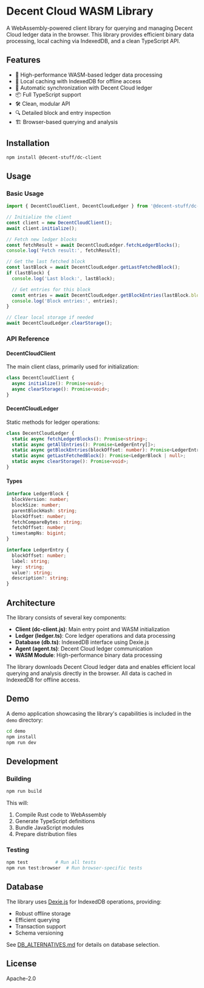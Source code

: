# Decent Cloud WASM Library

A WebAssembly-powered client library for querying and managing Decent Cloud ledger data in the browser. This library provides efficient binary data processing, local caching via IndexedDB, and a clean TypeScript API.

## Features

- 🚀 High-performance WASM-based ledger data processing
- 💾 Local caching with IndexedDB for offline access
- 🔄 Automatic synchronization with Decent Cloud ledger
- 📦 Full TypeScript support
- 🛠️ Clean, modular API
- 🔍 Detailed block and entry inspection
- 🏗️ Browser-based querying and analysis

## Installation

```bash
npm install @decent-stuff/dc-client
```

## Usage

### Basic Usage

```typescript
import { DecentCloudClient, DecentCloudLedger } from '@decent-stuff/dc-client';

// Initialize the client
const client = new DecentCloudClient();
await client.initialize();

// Fetch new ledger blocks
const fetchResult = await DecentCloudLedger.fetchLedgerBlocks();
console.log('Fetch result:', fetchResult);

// Get the last fetched block
const lastBlock = await DecentCloudLedger.getLastFetchedBlock();
if (lastBlock) {
  console.log('Last block:', lastBlock);

  // Get entries for this block
  const entries = await DecentCloudLedger.getBlockEntries(lastBlock.blockOffset);
  console.log('Block entries:', entries);
}

// Clear local storage if needed
await DecentCloudLedger.clearStorage();
```

### API Reference

#### DecentCloudClient

The main client class, primarily used for initialization:

```typescript
class DecentCloudClient {
  async initialize(): Promise<void>;
  async clearStorage(): Promise<void>;
}
```

#### DecentCloudLedger

Static methods for ledger operations:

```typescript
class DecentCloudLedger {
  static async fetchLedgerBlocks(): Promise<string>;
  static async getAllEntries(): Promise<LedgerEntry[]>;
  static async getBlockEntries(blockOffset: number): Promise<LedgerEntry[]>;
  static async getLastFetchedBlock(): Promise<LedgerBlock | null>;
  static async clearStorage(): Promise<void>;
}
```

#### Types

```typescript
interface LedgerBlock {
  blockVersion: number;
  blockSize: number;
  parentBlockHash: string;
  blockOffset: number;
  fetchCompareBytes: string;
  fetchOffset: number;
  timestampNs: bigint;
}

interface LedgerEntry {
  blockOffset: number;
  label: string;
  key: string;
  value?: string;
  description?: string;
}
```

## Architecture

The library consists of several key components:

- **Client (dc-client.js)**: Main entry point and WASM initialization
- **Ledger (ledger.ts)**: Core ledger operations and data processing
- **Database (db.ts)**: IndexedDB interface using Dexie.js
- **Agent (agent.ts)**: Decent Cloud ledger communication
- **WASM Module**: High-performance binary data processing

The library downloads Decent Cloud ledger data and enables efficient local querying and analysis directly in the browser. All data is cached in IndexedDB for offline access.

## Demo

A demo application showcasing the library's capabilities is included in the `demo` directory:

```bash
cd demo
npm install
npm run dev
```

## Development

### Building

```bash
npm run build
```

This will:

1. Compile Rust code to WebAssembly
2. Generate TypeScript definitions
3. Bundle JavaScript modules
4. Prepare distribution files

### Testing

```bash
npm test          # Run all tests
npm run test:browser  # Run browser-specific tests
```

## Database

The library uses [Dexie.js](https://dexie.org/) for IndexedDB operations, providing:

- Robust offline storage
- Efficient querying
- Transaction support
- Schema versioning

See [DB_ALTERNATIVES.md](./DB_ALTERNATIVES.md) for details on database selection.

## License

Apache-2.0
